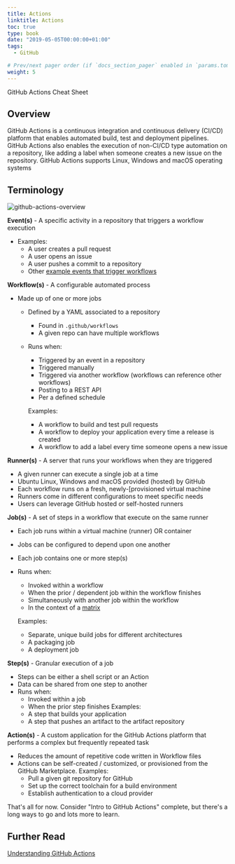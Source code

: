 ```yaml
---
title: Actions
linktitle: Actions
toc: true
type: book
date: "2019-05-05T00:00:00+01:00"
tags:
  - GitHub

# Prev/next pager order (if `docs_section_pager` enabled in `params.toml`)
weight: 5
---
```


GitHub Actions Cheat Sheet

<!--more-->

## Overview

GitHub Actions is a continuous integration and continuous delivery (CI/CD) platform that enables automated build, test and deployment pipelines. GitHub Actions also enables the execution of non-CI/CD type automation on a repository, like adding a label when someone creates a new issue on the repository.
GitHub Actions supports Linux, Windows and macOS operating systems

## Terminology

![github-actions-overview](/images/uploads/github-actions.png)


**Event(s)** - A specific activity in a repository that triggers a workflow execution
- Examples:
  - A user creates a pull request
  - A user opens an issue
  - A user pushes a commit to a repository
  - Other [example events that trigger workflows](https://docs.github.com/en/actions/using-workflows/events-that-trigger-workflows)

**Workflow(s)** - A configurable automated process
  - Made up of one or more jobs
    - Defined by a YAML associated to a repository
      - Found in `.github/workflows`
      - A given repo can have multiple workflows
    - Runs when:
      - Triggered by an event in a repository
      - Triggered manually
      - Triggered via another workflow (workflows can reference other workflows)
      - Posting to a REST API
      - Per a defined schedule
      
      Examples:
      - A workflow to build and test pull requests
      - A workflow to deploy your application every time a release is created
      - A workflow to add a label every time someone opens a new issue

**Runner(s)** - A server that runs your workflows when they are triggered
- A given runner can execute a single job at a time
- Ubuntu Linux, Windows and macOS provided (hosted) by GitHub
- Each workflow runs on a fresh, newly-[provisioned virtual machine
- Runners come in different configurations to meet specific needs
- Users can leverage GitHub hosted or self-hosted runners

**Job(s)** - A set of steps in a workflow that execute on the same runner
- Each job runs within a virtual machine (runner) OR container
- Jobs can be configured to depend upon one another
- Each job contains one or more step(s)
- Runs when:
  - Invoked within a workflow
  - When the prior / dependent job within the workflow finishes
  - Simultaneously with another job within the workflow
  - In the context of a [matrix](https://docs.github.com/en/actions/using-jobs/using-a-matrix-for-your-jobs)
  
  Examples:
  - Separate, unique build jobs for different architectures
  - A packaging job
  - A deployment job

**Step(s)** - Granular execution of a job
- Steps can be either a shell script or an Action
- Data can be shared from one step to another
- Runs when:
  - Invoked within a job
  - When the prior step finishes
  Examples:
  - A step that builds your application
  - A step that pushes an artifact to the artifact repository

**Action(s)** - A custom application for the GitHub Actions platform that performs a complex but frequently repeated task
- Reduces the amount of repetitive code written in Workflow files
- Actions can be self-created / customized, or provisioned from the GitHub Marketplace.
  Examples:
  - Pull a given git repository for GitHub
  - Set up the correct toolchain for a build environment
  - Establish authentication to a cloud provider

That's all for now.  Consider "Intro to GitHub Actions" complete, but there's a long ways to go and lots more to learn. 

## Further Read

[Understanding GitHub Actions](https://docs.github.com/en/actions/learn-github-actions/understanding-github-actions)